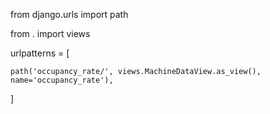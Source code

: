 from django.urls import path

from . import views

urlpatterns = [
    
    path('occupancy_rate/', views.MachineDataView.as_view(), name='occupancy_rate'),
]


